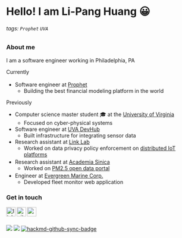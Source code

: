 
# Hello! I am Li-Pang Huang :grinning:
###### tags: `Prophet` `UVA`
<!-- ![](https://img.shields.io/badge/-Open%20To%20Work-brightgreen) ![](https://img.shields.io/badge/Seeking-Software%20Engineer-red) -->

### About me
I am a software engineer working in Philadelphia, PA

Currently
- Software engineer at [Prophet](https://tryprophet.com/) <img width="17px" height="17" src="https://i.imgur.com/vYYIWJR.png" />
    - Building the best financial modeling platform in the world

Previously
- Computer science master student :mortar_board: at the [University of Virginia](https://www.virginia.edu/) <img width="16.88px" height="15" src="https://i.imgur.com/CbORNOa.png" />
    - Focused on cyber-physical systems
- Software engineer at [UVA DevHub](https://devhub.virginia.edu/)
    - Built infrastructure for integrating sensor data
- Research assistant at [Link Lab](https://engineering.virginia.edu/link-lab)
    - Worked on data privacy policy enforcement on [distributed IoT platforms](https://github.com/nabeeln7/on-the-edge)
- Research assistant at [Academia Sinica](https://www.iis.sinica.edu.tw/) <img width="17px" height="17" src="https://i.imgur.com/vVAslDb.png" />
    - Worked on [PM2.5 open data portal](https://pm25.lass-net.org/)
- Engineer at [Evergreen Marine Corp.](https://www.evergreen-marine.com/) <img width="17px" height="17" src="https://i.imgur.com/zCzQPT0.png" />
    - Developed fleet monitor web application

### Get in touch
<a href="https://www.linkedin.com/in/huanglipang" target="_blank">
  <img align="left" alt="linkedin" width="25px" src="https://cdn3.iconfinder.com/data/icons/social-network-icon/112/linkedin-512.png" />
</a>
<a href="https://github.com/HuangLiPang" target="_blank">
  <img align="left" alt="github" width="25px" src="https://i.imgur.com/BYswT8D.png" />
</a>
<a href="mailto:huanglipang@virginia.edu" target="_blank">
  <img align="left" alt="email" width="25px" src="https://i.imgur.com/AfHYq76.png" />
</a>

<!-- <a href="https://huanglipang.me" target="_blank">
  <img align="left" alt="homepage" width="25px" src="https://i.imgur.com/CzvZnaa.png" />
</a>
<a href="https://info.huanglipang.me" target="_blank">
  <img align="left" alt="info" width="25px" src="https://i.imgur.com/OqAAXLh.png" />
</a> -->
<!-- <a href="https://github.huanglipang.me/resume" target="_blank">
  <img align="left" alt="resume" width="25px" src="https://i.imgur.com/DA0BgeJ.png" />
</a> -->

<br>

<!-- 
### Projects
Please check [here](Projects.md). -->

<br>

<!-- ![Li-Pang's github stats](https://github-readme-stats.vercel.app/api?username=huanglipang&show_icons=true) -->


![](https://visitor-badge.glitch.me/badge?page_id=huanglipang/huanglipang)
![](https://img.shields.io/github/last-commit/huanglipang/huanglipang)
[![hackmd-github-sync-badge](https://hackmd.io/JBhRSJrBTQ21sswgSTGA1w/badge)](https://hackmd.io/JBhRSJrBTQ21sswgSTGA1w)

<!-- <a href="https://www.virginia.edu/" target="_blank">
<img width="102px" height="62.6" alt="uva" src="https://i.imgur.com/lF0kUkZ.png" />
</a> -->

